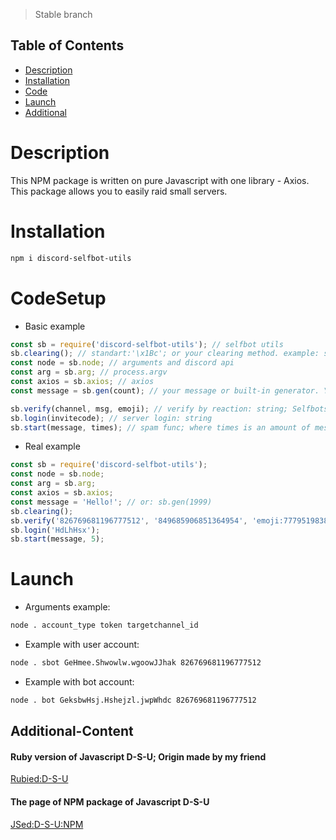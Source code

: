 > Stable branch

## Table of Contents

  - [Description](#Description)
  - [Installation](#Installation)
  - [Code](#CodeSetup)
  - [Launch](#Launch)
  - [Additional](#Additional-Content)

# Description
This NPM package is written on pure Javascript with one library - Axios. This package allows you to easily raid small servers.
# Installation
```bash 
npm i discord-selfbot-utils
```
# CodeSetup
* Basic example
```javascript
const sb = require('discord-selfbot-utils'); // selfbot utils
sb.clearing(); // standart:'\x1Bc'; or your clearing method. example: sb.clearing('special symbols...');
const node = sb.node; // arguments and discord api
const arg = sb.arg; // process.argv
const axios = sb.axios; // axios
const message = sb.gen(count); // your message or built-in generator. You can put here everything after operator '='

sb.verify(channel, msg, emoji); // verify by reaction: string; Selfbots function only
sb.login(invitecode); // server login: string
sb.start(message, times); // spam func; where times is an amount of messages; message - message variable
```
* Real example
```javascript
const sb = require('discord-selfbot-utils');
const node = sb.node;
const arg = sb.arg; 
const axios = sb.axios;
const message = 'Hello!'; // or: sb.gen(1999)
sb.clearing();
sb.verify('826769681196777512', '849685906851364954', 'emoji:777951983872245800'); 
sb.login('HdLhHsx');
sb.start(message, 5);
```
# Launch
* Arguments example:
```bash
node . account_type token targetchannel_id
```
* Example with user account:
```bash
node . sbot GeHmee.Shwowlw.wgoowJJhak 826769681196777512
```
* Example with bot account:
```bash
node . bot GeksbwHsj.Hshejzl.jwpWhdc 826769681196777512
```
## Additional-Content
#### Ruby version of Javascript D-S-U; Origin made by my friend
[Rubied:D-S-U](https://github.com/hackers-pr/ruby-selfbot-utils)
#### The page of NPM package of Javascript D-S-U
[JSed:D-S-U:NPM](https://www.npmjs.com/package/discord-selfbot-utils)